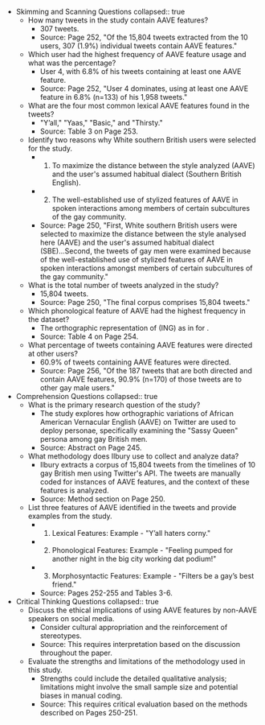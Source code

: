 - Skimming and Scanning Questions
  collapsed:: true
	- How many tweets in the study contain AAVE features?
		- 307 tweets.
		- Source: Page 252, "Of the 15,804 tweets extracted from the 10 users, 307 (1.9%) individual tweets contain AAVE features."
	- Which user had the highest frequency of AAVE feature usage and what was the percentage?
		- User 4, with 6.8% of his tweets containing at least one AAVE feature.
		- Source: Page 252, "User 4 dominates, using at least one AAVE feature in 6.8% (n=133) of his 1,958 tweets."
	- What are the four most common lexical AAVE features found in the tweets?
		- "Y’all," "Yaas," "Basic," and "Thirsty."
		- Source: Table 3 on Page 253.
	- Identify two reasons why White southern British users were selected for the study.
		- 1. To maximize the distance between the style analyzed (AAVE) and the user's assumed habitual dialect (Southern British English).
		- 2. The well-established use of stylized features of AAVE in spoken interactions among members of certain subcultures of the gay community.
		- Source: Page 250, "First, White southern British users were selected to maximize the distance between the style analysed here (AAVE) and the user's assumed habitual dialect (SBE)...Second, the tweets of gay men were examined because of the well-established use of stylized features of AAVE in spoken interactions amongst members of certain subcultures of the gay community."
	- What is the total number of tweets analyzed in the study?
		- 15,804 tweets.
		- Source: Page 250, "The final corpus comprises 15,804 tweets."
	- Which phonological feature of AAVE had the highest frequency in the dataset?
		- The orthographic representation of (ING) as in <in> for <ing>.
		- Source: Table 4 on Page 254.
	- What percentage of tweets containing AAVE features were directed at other users?
		- 60.9% of tweets containing AAVE features were directed.
		- Source: Page 256, "Of the 187 tweets that are both directed and contain AAVE features, 90.9% (n=170) of those tweets are to other gay male users."
- Comprehension Questions
  collapsed:: true
	- What is the primary research question of the study?
		- The study explores how orthographic variations of African American Vernacular English (AAVE) on Twitter are used to deploy personae, specifically examining the "Sassy Queen" persona among gay British men.
		- Source: Abstract on Page 245.
	- What methodology does Ilbury use to collect and analyze data?
		- Ilbury extracts a corpus of 15,804 tweets from the timelines of 10 gay British men using Twitter's API. The tweets are manually coded for instances of AAVE features, and the context of these features is analyzed.
		- Source: Method section on Page 250.
	- List three features of AAVE identified in the tweets and provide examples from the study.
		- 1. Lexical Features: Example - "Y’all haters corny."
		- 2. Phonological Features: Example - "Feeling pumped for another night in the big city working dat podium!"
		- 3. Morphosyntactic Features: Example - "Filters be a gay’s best friend."
		- Source: Pages 252-255 and Tables 3-6.
- Critical Thinking Questions
  collapsed:: true
	- Discuss the ethical implications of using AAVE features by non-AAVE speakers on social media.
		- Consider cultural appropriation and the reinforcement of stereotypes.
		- Source: This requires interpretation based on the discussion throughout the paper.
	- Evaluate the strengths and limitations of the methodology used in this study.
		- Strengths could include the detailed qualitative analysis; limitations might involve the small sample size and potential biases in manual coding.
		- Source: This requires critical evaluation based on the methods described on Pages 250-251.
